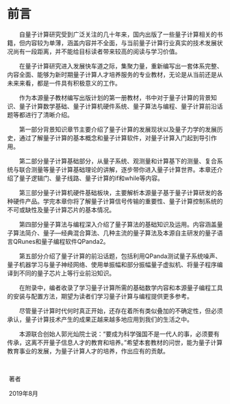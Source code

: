 # 前言

&emsp;&emsp;自量子计算研究受到广泛关注的几十年来，国内出版了一些量子计算相关的书籍，但内容较为单薄，涵盖内容并不全面，与当前量子计算行业真实的技术发展状况尚有一段距离，并不能给目标读者带来较高的阅读与学习价值。

&emsp;&emsp;在量子计算研究进入发展快车道之际，集聚力量，重新编写出一套体系完整、内容全面、能够为新时期量子计算人才培养服务的专业教材，无论是从当前还是从未来来看，都是一件具有积极意义的工作。

&emsp;&emsp;作为本源量子教材编写出版计划的第一册教材，书中对于量子计算的背景知识、量子计算数学基础、量子计算机硬件系统、量子算法与编程、量子计算前沿话题等都进行了清晰介绍。

&emsp;&emsp;第一部分背景知识章节主要介绍了量子计算的发展现状以及量子力学的发展历史，通过了解量子计算的基本概念和量子计算软件，对量子计算入门起到导引作用。

&emsp;&emsp;第二部分量子计算基础部分，从量子系统、观测量和计算基下的测量、复合系统与联合测量等量子计算基础理论的讲解，逐步带你进入量子计算世界。本章还介绍了量子逻辑门、量子线路、量子计算的if和while等内容。

&emsp;&emsp;第三部分量子计算机硬件基础板块，主要解析本源量子基于量子计算研发的各种硬件产品。学完本章你将了解量子计算信号传输的重要性、量子计算控制系统的不可或缺性及量子计算芯片的基本情况。

&emsp;&emsp;第四部分量子算法与编程深入介绍了量子算法的基础知识及运用。内容涵盖量子算法简介、量子—经典混合算法、几种主流的量子算法及本源自主研发的量子语言QRunes和量子编程软件QPanda2。

&emsp;&emsp;第五部分介绍了量子计算的前沿话题，包括利用QPanda测试量子系统噪声、量子机器学习与量子神经网络、使用单振幅和部分振幅量子虚拟机、将量子程序编译到不同的量子芯片上等行业前沿知识。

&emsp;&emsp;在附录中，编者收录了学习量子计算所需的基础数学内容和本源量子编程工具的安装与配置方法，期望为读者们学习量子计算与编程提供更多参考。

&emsp;&emsp;尽管量子计算时代何时真正开始，还存在着所有类似叠加的不确定性，但必须承认，量子计算技术产生的成果正越来越多地应用到我们的生活之中。

&emsp;&emsp;本源联合创始人郭光灿院士说：“要成为科学强国不是一代人的事，必须要有传承，这离不开量子信息人才的教育和培养。”希望本套教材的问世，能为量子计算教育事业的发展，为量子计算人才的培养，作出应有的贡献。

​																																								

​																																												著者

​																																											2019年8月